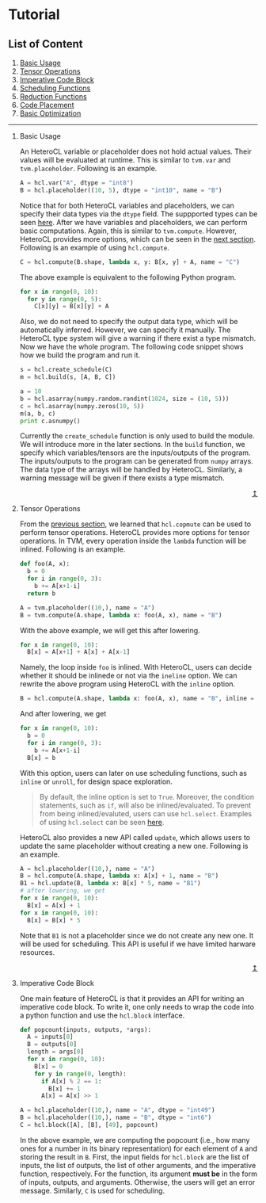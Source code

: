 Tutorial
========

<a name="top">List of Content</a>
-------
1. [Basic Usage](#basic)
2. [Tensor Operations](#op)
3. [Imperative Code Block](#imp)
4. [Scheduling Functions](#sch)
5. [Reduction Functions](#red)
6. [Code Placement](#code)
7. [Basic Optimization](#opt)
___

1. <a name="basic">Basic Usage</a>

   An HeteroCL variable or placeholder does not hold actual values. Their values will be evaluated at runtime. This is similar to `tvm.var` and `tvm.placeholder`. Following is an example.   
      ```python
      A = hcl.var("A", dtype = "int8")
      B = hcl.placeholder((10, 5), dtype = "int10", name = "B")
      ```
   Notice that for both HeteroCL variables and placeholders, we can specify their data types via the `dtype` field. The suppported types can be seen [here](../README.md#dtype). After we have variables and placeholders, we can perform basic computations. Again, this is similar to `tvm.compute`. However, HeteroCL provides more options, which can be seen in the [next section](#op). Following is an example of using `hcl.compute`.  
      ```python
      C = hcl.compute(B.shape, lambda x, y: B[x, y] + A, name = "C")
      ```
   The above example is equivalent to the following Python program.
      ```python
      for x in range(0, 10):
        for y in range(0, 5):
          C[x][y] = B[x][y] + A
      ```
   Also, we do not need to specify the output data type, which will be automatically inferred. However, we can specify it manually. The HeteroCL type system will give a warning if there exist a type mismatch. Now we have the whole program. The following code snippet shows how we build the program and run it.
      ```python
      s = hcl.create_schedule(C)
      m = hcl.build(s, [A, B, C])
      
      a = 10
      b = hcl.asarray(numpy.random.randint(1024, size = (10, 5)))
      c = hcl.asarray(numpy.zeros(10, 5))
      m(a, b, c)
      print c.asnumpy()
      ```
   Currently the `create_schedule` function is only used to build the module. We will introduce more in the later sections. In the `build` function, we specify which variables/tensors are the inputs/outputs of the program. The inputs/outputs to the program can be generated from `numpy` arrays. The data type of the arrays will be handled by HeteroCL. Similarly, a warning message will be given if there exists a type mismatch.
   <p align="right"><a href="#top">↥</a></p>

2. <a name="op">Tensor Operations</a>

   From the [previous section](#basic), we learned that `hcl.copmute` can be used to perform tensor operations. HeteroCL provides more options for tensor operations. In TVM, every operation inside the `lambda` function will be inlined. Following is an example.
      ```python
      def foo(A, x):
        b = 0
        for i in range(0, 3):
          b += A[x+1-i]
        return b
      
      A = tvm.placeholder((10,), name = "A")
      B = tvm.compute(A.shape, lambda x: foo(A, x), name = "B")
      ```
   With the above example, we will get this after lowering.
      ```python
      for x in range(0, 10):
        B[x] = A[x+1] + A[x] + A[x-1]
      ```
   Namely, the loop inside `foo` is inlined. With HeteroCL, users can decide whether it should be inlinede or not via the `ineline` option. We can rewrite the above program using HeteroCL with the `inline` option.
      ```python
      B = hcl.compute(A.shape, lambda x: foo(A, x), name = "B", inline = False)
      ```
   And after lowering, we get
      ```python
      for x in range(0, 10):
        b = 0
        for i in range(0, 3):
          b += A[x+1-i]
        B[x] = b
      ```
   With this option, users can later on use scheduling functions, such as `inline` or `unroll`, for design space exploration.
   > By default, the inline option is set to `True`. Moreover, the condition statements, such as `if`, will also be inlined/evaluated. To prevent from being inlined/evaluted, users can use `hcl.select`. Examples of using `hcl.select` can be seen [here](docs/api.md).
   
   HeteroCL also provides a new API called `update`, which allows users to update the same placeholder without creating a new one. Following is an example.
      ```python
      A = hcl.placeholder((10,), name = "A")
      B = hcl.compute(A.shape, lambda x: A[x] + 1, name = "B")
      B1 = hcl.update(B, lambda x: B[x] * 5, name = "B1")
      # after lowering, we get
      for x in range(0, 10):
        B[x] = A[x] + 1
      for x in range(0, 10):
        B[x] = B[x] * 5
      ```
   Note that `B1` is not a placeholder since we do not create any new one. It will be used for scheduling. This API is useful if we have limited harware resources.
   <p align="right"><a href="#top">↥</a></p>
   
3. <a name="imp">Imperative Code Block</a>

   One main feature of HeteroCL is that it provides an API for writing an imperative code block. To write it, one only needs to wrap the code into a python function and use the `hcl.block` interface.
      ```python
      def popcount(inputs, outputs, *args):
        A = inputs[0]
        B = outputs[0]
        length = args[0]
        for x in range(0, 10):
          B[x] = 0
          for y in range(0, length):
            if A[x] % 2 == 1:
              B[x] += 1
            A[x] = A[x] >> 1
      
      A = hcl.placeholder((10,), name = "A", dtype = "int49")
      B = hcl.placeholder((10,), name = "B", dtype = "int6")
      C = hcl.block([A], [B], [49], popcount)
      ```
   In the above example, we are computing the popcount (i.e., how many ones for a number in its binary representation) for each element of `A` and storing the result in `B`. First, the input fields for `hcl.block` are the list of inputs, the list of outputs, the list of other arguments, and the imperative function, respectively. For the function, its argument **must be** in the form of inputs, outputs, and arguments. Otherwise, the users will get an error message. Similarly, `C` is used for scheduling.

